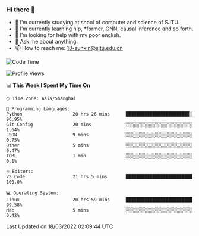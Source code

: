 ### Hi there 👋

<!--
**sunxin000/sunxin000** is a ✨ _special_ ✨ repository because its `README.md` (this file) appears on your GitHub profile.

Here are some ideas to get you started:

- 🔭 I’m currently working on ...
- 🌱 I’m currently learning ...
- 👯 I’m looking to collaborate on ...
- 🤔 I’m looking for help with ...
- 💬 Ask me about ...
- 📫 How to reach me: ...
- 😄 Pronouns: ...
- ⚡ Fun fact: ...
-->
- 🏫 I’m currently studying at shool of computer and science of SJTU.
- 🌱 I’m currently learning nlp, \*former, GNN, causal inference and so forth.
- 🤔 I’m looking for help with my poor english.
- 💬 Ask me about anything.
- 📫 How to reach me: 18-sunxin@sjtu.edu.cn
<!--START_SECTION:waka-->
![Code Time](http://img.shields.io/badge/Code%20Time-121%20hrs%2015%20mins-blue)

![Profile Views](http://img.shields.io/badge/Profile%20Views-1-blue)

📊 **This Week I Spent My Time On** 

```text
⌚︎ Time Zone: Asia/Shanghai

💬 Programming Languages: 
Python                   20 hrs 26 mins      ████████████████████████░   96.95% 
Git Config               20 mins             ░░░░░░░░░░░░░░░░░░░░░░░░░   1.64% 
JSON                     9 mins              ░░░░░░░░░░░░░░░░░░░░░░░░░   0.75% 
Other                    5 mins              ░░░░░░░░░░░░░░░░░░░░░░░░░   0.47% 
TOML                     1 min               ░░░░░░░░░░░░░░░░░░░░░░░░░   0.1%

🔥 Editors: 
VS Code                  21 hrs 5 mins       █████████████████████████   100.0%

💻 Operating System: 
Linux                    20 hrs 59 mins      █████████████████████████   99.58% 
Mac                      5 mins              ░░░░░░░░░░░░░░░░░░░░░░░░░   0.42%

```


 Last Updated on 18/03/2022 02:09:44 UTC
<!--END_SECTION:waka-->
